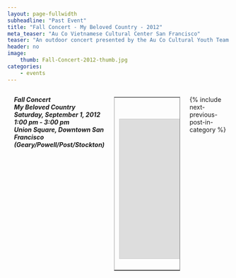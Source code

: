 ```yaml
---
layout: page-fullwidth
subheadline: "Past Event"
title: "Fall Concert - My Beloved Country - 2012"
meta_teaser: "Au Co Vietnamese Cultural Center San Francisco"
teaser: "An outdoor concert presented by the Au Co Cultural Youth Team in the Union Square of the city of San Francisco"
header: no
image:
    thumb: Fall-Concert-2012-thumb.jpg
categories:
    - events
---
```

<!--more-->
<div class="small-12 columns" style="padding: 0px; border-bottom: none;" markdown="1">

<p style="padding-left: 15px; font-style: italic; font-weight: bold; font-size: 1.0em">
Fall Concert<br />
My Beloved Country<br />
Saturday, September 1, 2012<br />
1:00 pm - 3:00 pm  <br />
Union Square, Downtown San Francisco<br />
(Geary/Powell/Post/Stockton)
</p>

<table style="border-color: #cccccc; margin-left: auto; margin-right: auto;" border="1" width="100%">
<tbody>
<tr style="padding: 2rem 0.625rem 0.5625rem 0.625rem">
<td align="center" style="padding: 2rem 0.625rem 0.5625rem 0.625rem">
<p style="text-align: center;">
<iframe style="border:1px solid #cccccc" src="https://www.youtube.com/embed/tqIYXlkvG5g" width="560" height="315" frameborder="0" allowfullscreen=""></iframe>
</p>
</td>
</tr>
</tbody>
</table>

{% include next-previous-post-in-category %}

</div>
